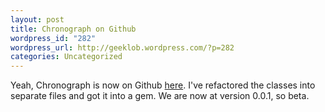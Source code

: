 ```yaml
--- 
layout: post
title: Chronograph on Github
wordpress_id: "282"
wordpress_url: http://geeklob.wordpress.com/?p=282
categories: Uncategorized
---
```

Yeah, Chronograph is now on Github <a href="https://github.com/indigo747/Chronograph">here</a>. I've refactored the classes into separate files and got it into a gem. We are now at version 0.0.1, so beta.
